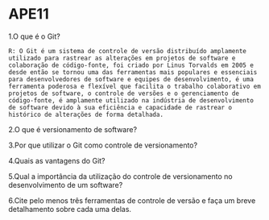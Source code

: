 # APE11
1.O que é o Git?

    R: O Git é um sistema de controle de versão distribuído amplamente utilizado para rastrear as alterações em projetos de software e colaboração de código-fonte, foi criado por Linus Torvalds em 2005 e desde então se tornou uma das ferramentas mais populares e essenciais para desenvolvedores de software e equipes de desenvolvimento, é uma ferramenta poderosa e flexível que facilita o trabalho colaborativo em projetos de software, o controle de versões e o gerenciamento de código-fonte, é amplamente utilizado na indústria de desenvolvimento de software devido à sua eficiência e capacidade de rastrear o histórico de alterações de forma detalhada.

2.O que é versionamento de software?

3.Por que utilizar o Git como controle de versionamento?

4.Quais as vantagens do Git?

5.Qual a importância da utilização do controle de versionamento no
desenvolvimento de um software?

6.Cite pelo menos três ferramentas de controle de versão e faça um breve detalhamento sobre cada uma delas.